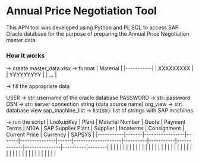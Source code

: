 # Annual Price Negotiation Tool

This APN tool was developed using Python and PL SQL to access SAP Oracle database for the purpose of preparing the Annual Price Negotiation master data.

### How it works

-> create master_data.xlsx
-> format
| Material  |
|-----------|
| XXXXXXXXX |
| YYYYYYYYY |
| ...       |

-> fill the appropriate data

USER -> str: username of the oracle database
PASSWORD -> str: password
DSN -> str: server connection string (data source name)
org_view -> str: database view
sap_machine_list -> list(str): list of strings with SAP machines

-> run the script
| LookupKey | Plant | Material Number | Quote | Payment Terms | N10A | SAP Supplier Plant | Supplier | Incoterms | Consignment | Current Price | Currency | SAPSYS |
|-----------|-------|-----------------|-------|---------------|------|--------------------|----------|-----------|-------------|---------------|----------|--------|
|           |       |                 |       |               |      |                    |          |           |             |               |          |        |
|           |       |                 |       |               |      |                    |          |           |             |               |          |        |
|           |       |                 |       |               |      |                    |          |           |             |               |          |        |
